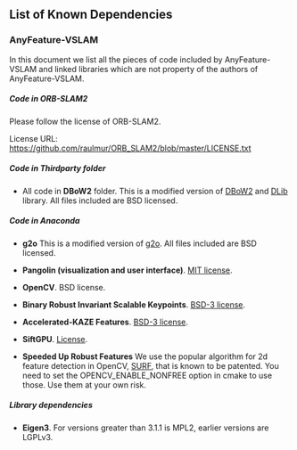 ## List of Known Dependencies
### AnyFeature-VSLAM

In this document we list all the pieces of code included  by AnyFeature-VSLAM and linked libraries which are not property of the authors of AnyFeature-VSLAM.

##### Code in ORB-SLAM2
Please follow the license of ORB-SLAM2.

License URL: https://github.com/raulmur/ORB_SLAM2/blob/master/LICENSE.txt

##### Code in Thirdparty folder

* All code in **DBoW2** folder.
This is a modified version of [DBoW2](https://github.com/dorian3d/DBoW2) and [DLib](https://github.com/dorian3d/DLib) library. All files included are BSD licensed.

##### Code in Anaconda

* **g2o**
This is a modified version of [g2o](https://github.com/RainerKuemmerle/g2o). All files included are BSD licensed.

* **Pangolin (visualization and user interface)**.
[MIT license](https://en.wikipedia.org/wiki/MIT_License).

* **OpenCV**.
BSD license.

* **Binary Robust Invariant Scalable Keypoints**.
[BSD-3 license](https://github.com/gwli/brisk/blob/master/LICENSE).

* **Accelerated-KAZE Features**.
[BSD-3 license](https://github.com/pablofdezalc/akaze/blob/master/LICENSE).

* **SiftGPU**.
[License](https://github.com/pitzer/SiftGPU/blob/master/license.txt).
  
* **Speeded Up Robust Features**
We use the popular algorithm for 2d feature detection in OpenCV, [SURF](https://docs.opencv.org/4.x/d2/dca/group__xfeatures2d__nonfree.html), that is known to be patented. You need to set the OPENCV_ENABLE_NONFREE option in cmake to use those. Use them at your own risk.


##### Library dependencies 

* **Eigen3**.
For versions greater than 3.1.1 is MPL2, earlier versions are LGPLv3.





